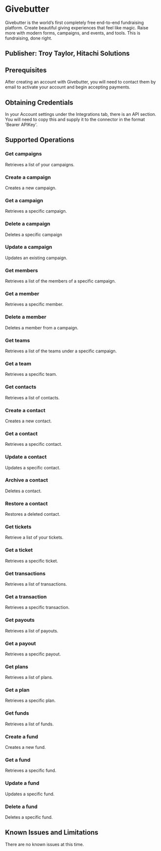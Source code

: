 # Givebutter
Givebutter is the world’s first completely free end-to-end fundraising platform. Create beautiful giving experiences that feel like magic. Raise more with modern forms, campaigns, and events, and tools. This is fundraising, done right.

## Publisher: Troy Taylor, Hitachi Solutions

## Prerequisites
After creating an account with Givebutter, you will need to contact them by email to activate your account and begin accepting payments.

## Obtaining Credentials
In your Account settings under the Integrations tab, there is an API section. You will need to copy this and supply it to the connector in the format 'Bearer APIKey'.
## Supported Operations
### Get campaigns
Retrieves a list of your campaigns.
### Create a campaign
Creates a new campaign.
### Get a campaign
Retrieves a specific campaign.
### Delete a campaign
Deletes a specific campaign
### Update a campaign
Updates an existing campaign.
### Get members
Retrieves a list of the members of a specific campaign.
### Get a member
Retrieves a specific member.
### Delete a member
Deletes a member from a campaign.
### Get teams
Retrieves a list of the teams under a specific campaign.
### Get a team
Retrieves a specific team.
### Get contacts
Retrieves a list of contacts.
### Create a contact
Creates a new contact.
### Get a contact
Retrieves a specific contact.
### Update a contact
Updates a specific contact.
### Archive a contact
Deletes a contact.
### Restore a contact
Restores a deleted contact.
### Get tickets
Retrieve a list of your tickets.
### Get a ticket
Retrieves a specific ticket.
### Get transactions
Retrieves a list of transactions.
### Get a transaction
Retrieves a specific transaction.
### Get payouts
Retrieves a list of payouts.
### Get a payout
Retrieves a specific payout.
### Get plans
Retrieves a list of plans.
### Get a plan
Retrieves a specific plan.
### Get funds
Retrieves a list of funds.
### Create a fund
Creates a new fund.
### Get a fund
Retrieves a specific fund.
### Update a fund
Updates a specific fund.
### Delete a fund
Deletes a specific fund.

## Known Issues and Limitations
There are no known issues at this time.

